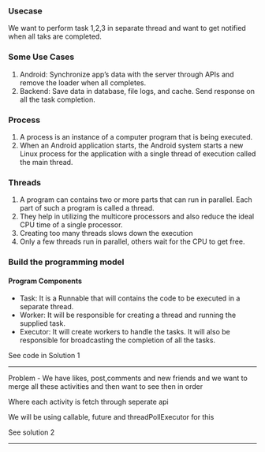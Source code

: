 ### Usecase

We want to perform task 1,2,3 in separate thread and want to get notified when all taks are completed.

### Some Use Cases
1. Android: Synchronize app’s data with the server through APIs and remove the loader when all completes.
2. Backend: Save data in database, file logs, and cache. Send response on all the task completion.


### Process
1. A process is an instance of a computer program that is being executed.
2. When an Android application starts, the Android system starts a new Linux process for the application with a single thread of execution called the main thread.

### Threads
1. A program can contains two or more parts that can run in parallel. Each part of such a program is called a thread.
2. They help in utilizing the multicore processors and also reduce the ideal CPU time of a single processor.
3. Creating too many threads slows down the execution
4. Only a few threads run in parallel, others wait for the CPU to get free.


### Build the programming model
#### Program Components
- Task: It is a Runnable that will contains the code to be executed in a separate thread.
- Worker: It will be responsible for creating a thread and running the supplied task.
- Executor: It will create workers to handle the tasks. It will also be responsible for broadcasting the completion of all the tasks.


See code in Solution 1

<hr>

Problem - We have likes, post,comments and new friends and we want to merge all these activities and then want to see then in order

Where each activity is fetch through seperate api

We will be using callable, future and threadPollExecutor for this

See solution 2

<hr>

